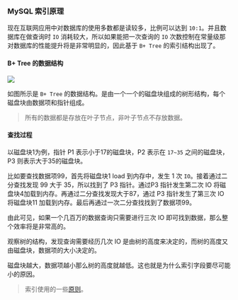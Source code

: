 ### MySQL 索引原理

现在互联网应用中对数据库的使用多数都是读较多，比例可以达到 `10:1`。并且数据库在做查询时 `IO` 消耗较大，所以如果能把一次查询的 `IO` 次数控制在常量级那对数据库的性能提升将是非常明显的，因此基于 `B+ Tree` 的索引结构出现了。


#### B+ Tree 的数据结构

![](https://ws2.sinaimg.cn/large/006tKfTcgy1fn10d6j9sij30hc08cab3.jpg)

如图所示是 `B+ Tree` 的数据结构。是由一个一个的磁盘块组成的树形结构，每个磁盘块由数据项和指针组成。

> 所有的数据都是存放在叶子节点，非叶子节点不存放数据。

#### 查找过程

以磁盘块1为例，指针 P1 表示小于17的磁盘块，P2 表示在 `17~35` 之间的磁盘块，P3 则表示大于35的磁盘块。

比如要查找数据项99，首先将磁盘块1 load 到内存中，发生 1 次 `IO`。接着通过二分查找发现 99 大于 35，所以找到了 P3 指针。通过P3 指针发生第二次 IO 将磁盘块4加载到内存。再通过二分查找发现大于87，通过 P3 指针发生了第三次 IO 将磁盘块11 加载到内存。最后再通过一次二分查找找到了数据项99。

由此可见，如果一个几百万的数据查询只需要进行三次 IO 即可找到数据，那么整个效率将是非常高的。

观察树的结构，发现查询需要经历几次 IO 是由树的高度来决定的，而树的高度又由磁盘块，数据项的大小决定的。

磁盘块越大，数据项越小那么树的高度就越低。这也就是为什么索引字段要尽可能小的原因。

> 索引使用的一些[原则](https://github.com/jsong/Java-Interview/blob/master/docs/SQL-optimization.md)。


